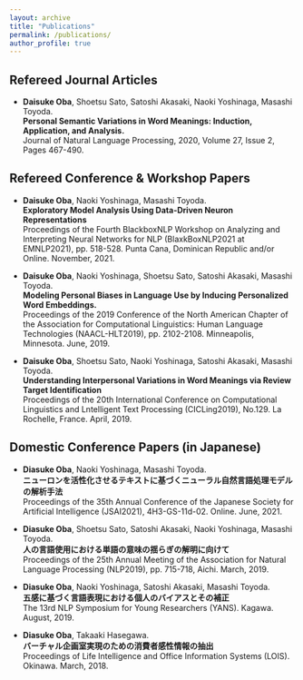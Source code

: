 ```yaml
---
layout: archive
title: "Publications"
permalink: /publications/
author_profile: true
---
```


## Refereed Journal Articles
- __Daisuke Oba__, Shoetsu Sato, Satoshi Akasaki, Naoki Yoshinaga, Masashi Toyoda.  
**Personal Semantic Variations in Word Meanings: Induction, Application, and Analysis.**  
Journal of Natural Language Processing, 2020, Volume 27, Issue 2, Pages 467-490.  

## Refereed Conference & Workshop Papers
- __Daisuke Oba__, Naoki Yoshinaga, Masashi Toyoda.  
**Exploratory Model Analysis Using Data-Driven Neuron Representations**  
Proceedings of the Fourth BlackboxNLP Workshop on Analyzing and Interpreting Neural Networks for NLP (BlaxkBoxNLP2021 at EMNLP2021), pp. 518-528. Punta Cana, Dominican Republic and/or Online. November, 2021.  

- __Daisuke Oba__, Naoki Yoshinaga, Shoetsu Sato, Satoshi Akasaki, Masashi Toyoda.  
**Modeling Personal Biases in Language Use by Inducing Personalized Word Embeddings.**  
Proceedings of the 2019 Conference of the North American Chapter of the Association for Computational Linguistics: Human Language Technologies (NAACL-HLT2019), pp. 2102-2108. Minneapolis, Minnesota. June, 2019.  

- __Daisuke Oba__, Shoetsu Sato, Naoki Yoshinaga, Satoshi Akasaki, Masashi Toyoda.  
**Understanding Interpersonal Variations in Word Meanings via Review Target Identification**   
Proceedings of the 20th International Conference on Computational Linguistics and Lntelligent Text Processing (CICLing2019), No.129. La Rochelle, France. April, 2019.  

## Domestic Conference Papers (in Japanese)
- __Diasuke Oba__, Naoki Yoshinaga, Masashi Toyoda.    
**ニューロンを活性化させるテキストに基づくニューラル自然言語処理モデルの解析手法**  
Proceedings of the 35th Annual Conference of the Japanese Society for Artificial Intelligence (JSAI2021), 4H3-GS-11d-02. Online. June, 2021.   

- __Diasuke Oba__, Shoetsu Sato, Satoshi Akasaki, Naoki Yoshinaga, Masashi Toyoda.    
**人の言語使用における単語の意味の揺らぎの解明に向けて**  
Proceedings of the 25th Annual Meeting of the Association for Natural Language Processing (NLP2019), pp. 715-718, Aichi. March, 2019.  

- __Diasuke Oba__, Naoki Yoshinaga, Satoshi Akasaki, Masashi Toyoda.  
**五感に基づく言語表現における個人のバイアスとその補正**   
The 13rd NLP Symposium for Young Researchers (YANS). Kagawa. August, 2019.  

- __Diasuke Oba__, Takaaki Hasegawa.  
**バーチャル企画室実現のための消費者感性情報の抽出**   
Proceedings of Life Intelligence and Office Information Systems (LOIS). Okinawa. March, 2018.

